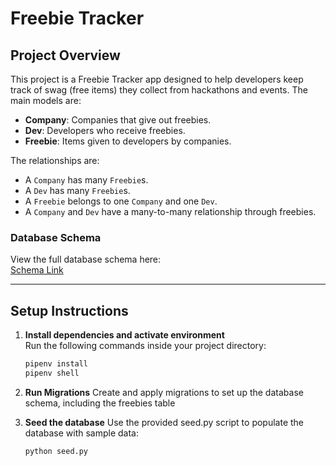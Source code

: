 # Freebie Tracker

## Project Overview

This project is a Freebie Tracker app designed to help developers keep track of swag (free items) they collect from hackathons and events. The main models are:

- **Company**: Companies that give out freebies.
- **Dev**: Developers who receive freebies.
- **Freebie**: Items given to developers by companies.

The relationships are:

- A `Company` has many `Freebie`s.
- A `Dev` has many `Freebie`s.
- A `Freebie` belongs to one `Company` and one `Dev`.
- A `Company` and `Dev` have a many-to-many relationship through freebies.


### Database Schema

View the full database schema here:  
[Schema Link](https://dbdiagram.io/d/Code-Challenge-Schema-682d6600b9f7446da371de0f)

---

## Setup Instructions

1. **Install dependencies and activate environment**  
   Run the following commands inside your project directory:

   ```bash
   pipenv install
   pipenv shell

2. **Run Migrations**
    Create and apply migrations to set up the database schema, including the freebies table

3. **Seed the database**
    Use the provided seed.py script to populate the database with sample data:
    ```bash
    python seed.py
    ```
